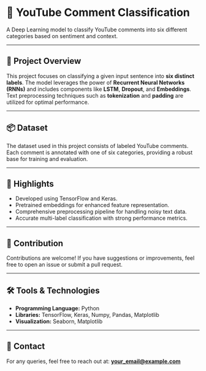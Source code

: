# 📝 YouTube Comment Classification  
A Deep Learning model to classify YouTube comments into six different categories based on sentiment and context.

---

## 📌 Project Overview  
This project focuses on classifying a given input sentence into **six distinct labels**. The model leverages the power of **Recurrent Neural Networks (RNNs)** and includes components like **LSTM**, **Dropout**, and **Embeddings**. Text preprocessing techniques such as **tokenization** and **padding** are utilized for optimal performance.  

---

## 📦 Dataset  
The dataset used in this project consists of labeled YouTube comments. Each comment is annotated with one of six categories, providing a robust base for training and evaluation.

---

## 🌟 Highlights  
- Developed using TensorFlow and Keras.  
- Pretrained embeddings for enhanced feature representation.  
- Comprehensive preprocessing pipeline for handling noisy text data.  
- Accurate multi-label classification with strong performance metrics.

---

## 🤝 Contribution  
Contributions are welcome! If you have suggestions or improvements, feel free to open an issue or submit a pull request.

---

## 🛠️ Tools & Technologies  
- **Programming Language:** Python  
- **Libraries:** TensorFlow, Keras, Numpy, Pandas, Matplotlib  
- **Visualization:** Seaborn, Matplotlib  

---

## 📧 Contact  
For any queries, feel free to reach out at: **your_email@example.com**
